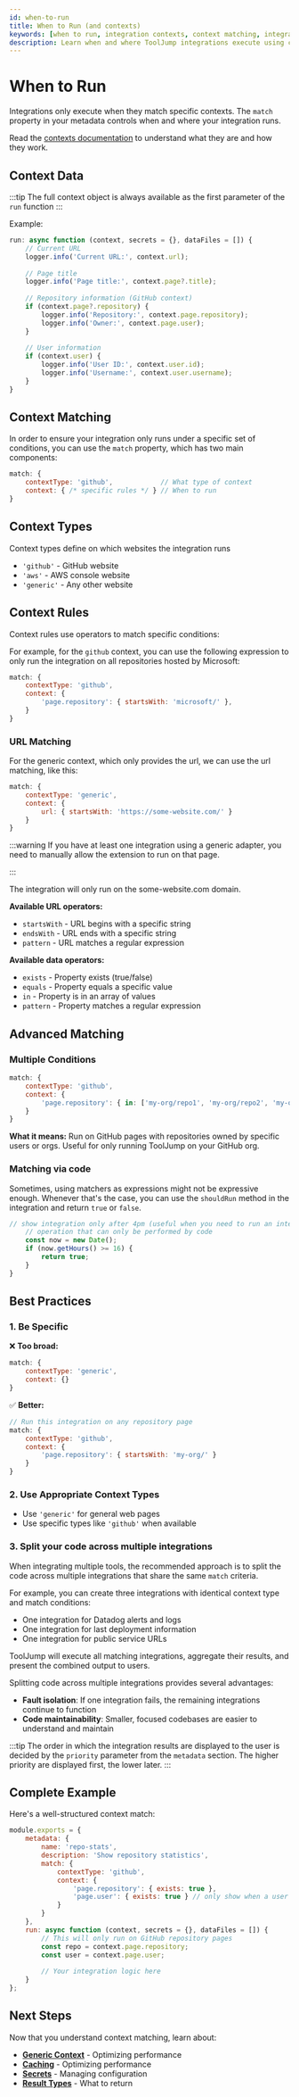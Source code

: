 ```yaml
---
id: when-to-run
title: When to Run (and contexts)
keywords: [when to run, integration contexts, context matching, integration triggers, tooljump contexts]
description: Learn when and where ToolJump integrations execute using context matching. Understand how to control integration behavior based on page content and URLs.
---
```


# When to Run

Integrations only execute when they match specific contexts. The `match` property in your metadata controls when and where your integration runs.

Read the [contexts documentation](../core-concepts.md#1-contexts) to understand what they are and how they work.

## Context Data

:::tip
The full context object is always available as the first parameter of the `run` function
:::

Example:

```javascript
run: async function (context, secrets = {}, dataFiles = []) {
    // Current URL
    logger.info('Current URL:', context.url);
    
    // Page title
    logger.info('Page title:', context.page?.title);
    
    // Repository information (GitHub context)
    if (context.page?.repository) {
        logger.info('Repository:', context.page.repository);
        logger.info('Owner:', context.page.user);
    }
    
    // User information
    if (context.user) {
        logger.info('User ID:', context.user.id);
        logger.info('Username:', context.user.username);
    }
}
```

## Context Matching

In order to ensure your integration only runs under a specific set of conditions, you can use the `match` property, which has two main components:

```javascript
match: {
    contextType: 'github',            // What type of context
    context: { /* specific rules */ } // When to run
}
```

## Context Types

Context types define on which websites the integration runs

- `'github'` - GitHub website
- `'aws'` - AWS console website
- `'generic'` - Any other website

## Context Rules

Context rules use operators to match specific conditions:

For example, for the `github` context, you can use the following expression to only run the integration on all repositories hosted by Microsoft:

```javascript
match: {
    contextType: 'github',
    context: {
        'page.repository': { startsWith: 'microsoft/' },
    }
}
```

### URL Matching

For the generic context, which only provides the url, we can use the url matching, like this:

```javascript
match: {
    contextType: 'generic',
    context: {
        url: { startsWith: 'https://some-website.com/' }
    }
}
```

:::warning
If you have at least one integration using a generic adapter, you need to manually allow the extension to run on that page.


:::

The integration will only run on the some-website.com domain.

**Available URL operators:**
- `startsWith` - URL begins with a specific string
- `endsWith` - URL ends with a specific string
- `pattern` - URL matches a regular expression

**Available data operators:**
- `exists` - Property exists (true/false)
- `equals` - Property equals a specific value
- `in` - Property is in an array of values
- `pattern` - Property matches a regular expression

## Advanced Matching

### Multiple Conditions

```javascript
match: {
    contextType: 'github',
    context: {
        'page.repository': { in: ['my-org/repo1', 'my-org/repo2', 'my-org/repo3'] },
    }
}
```

**What it means:** Run on GitHub pages with repositories owned by specific users or orgs. Useful for only running ToolJump on your GitHub org.

### Matching via code

Sometimes, using matchers as expressions might not be expressive enough. Whenever that's the case, you can use the `shouldRun` method in the integration and return `true` or `false`.

```javascript
// show integration only after 4pm (useful when you need to run an integration depending on the moment of the day)
    // operation that can only be performed by code
    const now = new Date();
    if (now.getHours() >= 16) {
        return true;
    }
}
```

## Best Practices

### 1. Be Specific

❌ **Too broad:**
```javascript
match: {
    contextType: 'generic',
    context: {}
}
```

✅ **Better:**
```javascript
// Run this integration on any repository page
match: {
    contextType: 'github',
    context: {
        'page.repository': { startsWith: 'my-org/' }
    }
}
```

### 2. Use Appropriate Context Types

- Use `'generic'` for general web pages
- Use specific types like `'github'` when available

### 3. Split your code across multiple integrations

When integrating multiple tools, the recommended approach is to split the code across multiple integrations that share the same `match` criteria.

For example, you can create three integrations with identical context type and match conditions:
- One integration for Datadog alerts and logs
- One integration for last deployment information  
- One integration for public service URLs

ToolJump will execute all matching integrations, aggregate their results, and present the combined output to users.

Splitting code across multiple integrations provides several advantages:
- **Fault isolation**: If one integration fails, the remaining integrations continue to function
- **Code maintainability**: Smaller, focused codebases are easier to understand and maintain

:::tip
The order in which the integration results are displayed to the user is decided by the `priority` parameter from the `metadata` section. The higher priority are displayed first, the lower later.
:::

## Complete Example

Here's a well-structured context match:

```javascript
module.exports = {
    metadata: {
        name: 'repo-stats',
        description: 'Show repository statistics',
        match: {
            contextType: 'github',
            context: {
                'page.repository': { exists: true },
                'page.user': { exists: true } // only show when a user is logged in to Github
            }
        }
    },
    run: async function (context, secrets = {}, dataFiles = []) {
        // This will only run on GitHub repository pages
        const repo = context.page.repository;
        const user = context.page.user;
        
        // Your integration logic here
    }
};
```

## Next Steps

Now that you understand context matching, learn about:
- **[Generic Context](./generic-context.md)** - Optimizing performance
- **[Caching](./caching.md)** - Optimizing performance
- **[Secrets](./secrets.md)** - Managing configuration
- **[Result Types](./result-types.mdx)** - What to return
